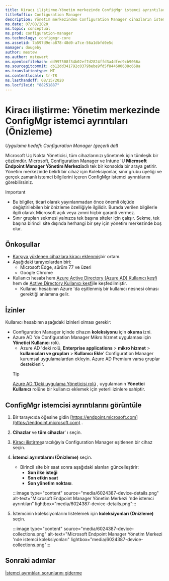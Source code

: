 ```yaml
---
title: Kiracı iliştirme-Yönetim merkezinde ConfigMgr istemci ayrıntıları (Önizleme)
titleSuffix: Configuration Manager
description: Yönetim merkezinden Configuration Manager cihazların istemci ayrıntılarını görüntüleyin.
ms.date: 07/08/2020
ms.topic: conceptual
ms.prod: configuration-manager
ms.technology: configmgr-core
ms.assetid: 7a597d9e-a878-48d0-a7ce-56a1dbfd0e5c
manager: dougeby
author: mestew
ms.author: mstewart
ms.openlocfilehash: dd997508f34b02ef7d2824ffd3a4dfec9cb9066a
ms.sourcegitcommit: cb12dd341792c0379bebe9fd5f844600638c668a
ms.translationtype: MT
ms.contentlocale: tr-TR
ms.lasthandoff: 08/15/2020
ms.locfileid: "88251887"
---
```

# <a name="tenant-attach-configmgr-client-details-in-the-admin-center-preview"></a><a name="bkmk_mem"></a> Kiracı iliştirme: Yönetim merkezinde ConfigMgr istemci ayrıntıları (Önizleme)
<!--6024387, 6374854, 6521921, intune 7552762 pubpreview July 7, 2020-->
*Uygulama hedefi: Configuration Manager (geçerli dal)*

Microsoft Uç Nokta Yöneticisi, tüm cihazlarınızı yönetmek için tümleşik bir çözümdür. Microsoft, Configuration Manager ve Intune 'U **Microsoft Endpoint Manager Yönetim Merkezi**adlı tek bir konsolda bir araya getirir. Yönetim merkezinde belirli bir cihaz için Koleksiyonlar, sınır grubu üyeliği ve gerçek zamanlı istemci bilgilerini içeren ConfigMgr istemci ayrıntılarını görebilirsiniz.

> [!Important]
> - Bu bilgiler, ticari olarak yayınlanmadan önce önemli ölçüde değiştirilebilen bir önizleme özelliğiyle ilgilidir. Burada verilen bilgilerle ilgili olarak Microsoft açık veya zımni hiçbir garanti vermez.
> - Sınır grupları sekmesi yalnızca tek başına siteler için çalışır. Sekme, tek başına birincil site dışında herhangi bir şey için yönetim merkezinde boş olur.

## <a name="prerequisites"></a>Önkoşullar

- [Karşıya yüklenen cihazlara kiracı eklenmiş](device-sync-actions.md)bir ortam.
- Aşağıdaki tarayıcılardan biri:
  - Microsoft Edge, sürüm 77 ve üzeri
  - Google Chrome
- Kullanıcı hesabı hem [Azure Active Directory (Azure AD) Kullanıcı keşfi](https://docs.microsoft.com/mem/configmgr/core/servers/deploy/configure/about-discovery-methods#azureaddisc) hem de [Active Directory Kullanıcı keşfi](https://docs.microsoft.com/mem/configmgr/core/servers/deploy/configure/about-discovery-methods#bkmk_aboutUser)ile keşfedilmiştir.
  - Kullanıcı hesabının Azure 'da eşitlenmiş bir kullanıcı nesnesi olması gerektiği anlamına gelir.

## <a name="permissions"></a>İzinler

Kullanıcı hesabının aşağıdaki izinleri olması gerekir:

- Configuration Manager içinde cihazın **koleksiyonu** için **okuma** izni.
- Azure AD 'de Configuration Manager Mikro hizmet uygulaması için **Yönetici Kullanıcı** rolü.
  - Azure AD 'deki rolü, **Enterprise applications**  >  **mikro hizmet**  >  **kullanıcıları ve grupları**  >  **Kullanıcı Ekle**' Configuration Manager kurumsal uygulamalardan ekleyin. Azure AD Premium varsa gruplar desteklenir.
   > [!TIP]
   > [Azure AD 'Deki uygulama Yöneticisi rolü](https://docs.microsoft.com/azure/active-directory/users-groups-roles/directory-assign-admin-roles) , uygulamanın **Yönetici Kullanıcı** rolüne bir kullanıcı eklemek için yeterli izinlere sahiptir.

## <a name="view-configmgr-client-details"></a>ConfigMgr istemcisi ayrıntılarını görüntüle

1. Bir tarayıcıda öğesine gidin [https://endpoint.microsoft.com](https://endpoint.microsoft.com) .
1. **Cihazlar** ve **tüm cihazlar**' ı seçin.
1. [Kiracı iliştirme](device-sync-actions.md)aracılığıyla Configuration Manager eşitlenen bir cihaz seçin.
1. **İstemci ayrıntılarını (Önizleme)** seçin.
   - Birincil site bir saat sonra aşağıdaki alanları güncelleştirir:
      - **Son ilke isteği**
      - **Son etkin saat**
      - **Son yönetim noktası**.

   :::image type="content" source="media/6024387-device-details.png" alt-text="Microsoft Endpoint Manager Yönetim Merkezi 'nde istemci ayrıntıları" lightbox="media/6024387-device-details.png":::

1. İstemcinin koleksiyonlarını listelemek için **koleksiyonları (Önizleme)** seçin. <!--6024390-->

   :::image type="content" source="media/6024387-device-collections.png" alt-text="Microsoft Endpoint Manager Yönetim Merkezi 'nde istemci koleksiyonları" lightbox="media/6024387-device-collections.png":::

## <a name="next-steps"></a>Sonraki adımlar

[İstemci ayrıntıları sorunlarını giderme](troubleshoot-client-details.md)
